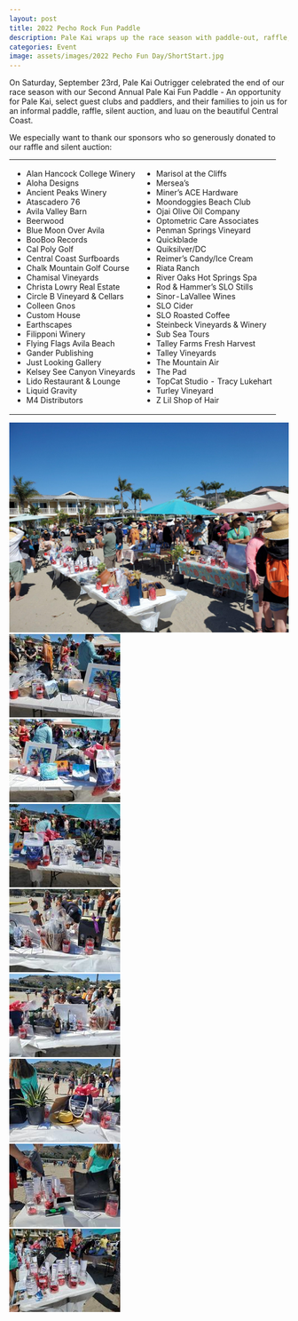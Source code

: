 ```yaml
---
layout: post
title: 2022 Pecho Rock Fun Paddle
description: Pale Kai wraps up the race season with paddle-out, raffle, silent auction, and luau. A shoutout to our many sponsors. Click here for more.
categories: Event
image: assets/images/2022 Pecho Fun Day/ShortStart.jpg
---
```

 
On Saturday, September 23rd, Pale Kai Outrigger celebrated the end of our race season with our Second Annual Pale Kai Fun Paddle - An
opportunity for Pale Kai, select guest clubs and paddlers, and their families to join us for an informal paddle, raffle, silent auction, and
luau on the beautiful Central Coast.
 
We especially want to thank our sponsors who so generously donated to our raffle and silent auction:

<div class="table-wrapper">
    <table>
        <tbody>
            <tr>
                <td>
                    <ul>
                        <li>Alan Hancock College Winery</li>
                        <li>Aloha Designs</li>
                        <li>Ancient Peaks Winery</li>
                        <li>Atascadero 76</li>
                        <li>Avila Valley Barn</li>
                        <li>Beerwood</li>
                        <li>Blue Moon Over Avila</li>
                        <li>BooBoo Records</li>
                        <li>Cal Poly Golf</li>
                        <li>Central Coast Surfboards</li>
                        <li>Chalk Mountain Golf Course</li>
                        <li>Chamisal Vineyards</li>
                        <li>Christa Lowry Real Estate</li>
                            <li>Circle B Vineyard & Cellars</li>
                        <li>Colleen Gnos</li>
                        <li>Custom House</li>
                        <li>Earthscapes</li>
                        <li>Filipponi Winery</li>
                        <li>Flying Flags Avila Beach</li>
                        <li>Gander Publishing</li>
                        <li>Just Looking Gallery</li>
                        <li>Kelsey See Canyon Vineyards</li>
                        <li>Lido Restaurant & Lounge</li>
                        <li>Liquid Gravity</li>
                        <li>M4 Distributors</li>
                    </ul>
                </td>
                <td>
                    <ul>
                        <li>Marisol at the Cliffs</li>
                        <li>Mersea&#8217;s</li>
                            <li>Miner&#8217;s ACE Hardware</li>
                            <li>Moondoggies Beach Club</li>
                        <li>Ojai Olive Oil Company</li>
                            <li>Optometric Care Associates</li>
                        <li>Penman Springs Vineyard</li>
                        <li>Quickblade</li>
                        <li>Quiksilver/DC</li>
                        <li>Reimer&#8217;s Candy/Ice Cream</li>
                        <li>Riata Ranch</li>
                        <li>River Oaks Hot Springs Spa</li>
                        <li>Rod & Hammer&#8217;s SLO Stills</li>
                        <li>Sinor-LaVallee Wines </li>
                        <li>SLO Cider</li>
                        <li>SLO Roasted Coffee</li>
                        <li>Steinbeck Vineyards & Winery</li>
                        <li>Sub Sea Tours </li>
                        <li>Talley Farms Fresh Harvest</li>
                        <li>Talley Vineyards</li>
                            <li>The Mountain Air</li>
                        <li>The Pad</li>
                        <li>TopCat Studio - Tracy Lukehart</li>
                        <li>Turley Vineyard</li>
                        <li>Z Lil Shop of Hair</li>
                    </ul>
                </td>
            </tr>
        </tbody>
    </table>
</div>

<div class="row gtr-200">
    <div class="col-6 col-12-medium">
        <span class="image fit"><img src="/assets/images/2022 Pecho Fun Day/raffleWide.jpg" alt=""></span>
        <div class="box alt">
            <div class="row gtr-50 gtr-uniform">
                <div class="col-4"><span class="image fit"><img src="/assets/images/2022 Pecho Fun Day/raffle1.jpg" alt=""></span></div>
                <div class="col-4"><span class="image fit"><img src="/assets/images/2022 Pecho Fun Day/raffle2.jpg" alt=""></span></div>
                <div class="col-4"><span class="image fit"><img src="/assets/images/2022 Pecho Fun Day/raffle3.jpg" alt=""></span></div>
                <div class="col-4"><span class="image fit"><img src="/assets/images/2022 Pecho Fun Day/raffle4.jpg" alt=""></span></div>
                <div class="col-4"><span class="image fit"><img src="/assets/images/2022 Pecho Fun Day/raffle5.jpg" alt=""></span></div>
                <div class="col-4"><span class="image fit"><img src="/assets/images/2022 Pecho Fun Day/raffle6.jpg" alt=""></span></div>
                <div class="col-4"><span class="image fit"><img src="/assets/images/2022 Pecho Fun Day/raffle7.jpg" alt=""></span></div>
                <div class="col-4"><span class="image fit"><img src="/assets/images/2022 Pecho Fun Day/raffle8.jpg" alt=""></span></div>
            </div>
        </div>
    </div>
</div>